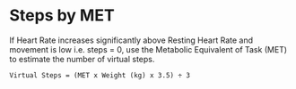 # Steps by MET

If Heart Rate increases significantly above Resting Heart Rate and movement is low i.e. steps = 0, use the Metabolic Equivalent of Task (MET) to estimate the number of virtual steps.

```norust
Virtual Steps = (MET x Weight (kg) x 3.5) ÷ 3
```
